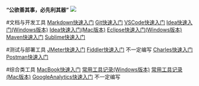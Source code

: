 **“公欲善其事，必先利其器”**
![](http://images2017.cnblogs.com/blog/636325/201708/636325-20170807183001143-1685801659.png)

#文档与开发工具
[Markdown快速入门](http://www.cnblogs.com/wanliwang01/p/markdown_fast.html)
[Git快速入门](http://www.cnblogs.com/wanliwang01/p/git_fast.html)
[VSCode快速入门](http://www.cnblogs.com/wanliwang01/p/vscode_fast.html)
[Idea快速入门(Windows版本)](http://www.cnblogs.com/wanliwang01/p/idea_fast_windows.html)
[Idea快速入门(Mac版本)](http://www.cnblogs.com/wanliwang01/p/idea_fast_mac.html)
[Eclipse快速入门(Windows版本)](http://www.cnblogs.com/wanliwang01/p/eclipse_fast_windows.html)
[Maven快速入门](http://www.cnblogs.com/wanliwang01/p/maven_fast.html)
[Sublime快速入门](http://www.cnblogs.com/wanliwang01/p/sublime_fast.html)

#测试与部署工具
[JMeter快速入门](http://www.cnblogs.com/wanliwang01/p/jmeter_fast.html)
[Fiddler快速入门](http://www.cnblogs.com/wanliwang01/p/fiddler_fast.html)  不一定编写
[Charles快速入门](http://www.cnblogs.com/wanliwang01/p/charles_fast.html)
[Postman快速入门](http://www.cnblogs.com/wanliwang01/p/postman_fast.html)

#综合类工具
[MacBook快速入门](http://www.cnblogs.com/wanliwang01/p/macbook_fast.html)
[常用工具记录(Windows版本)](http://www.cnblogs.com/wanliwang01/p/tool_fast_windows.html)
[常用工具记录(Mac版本)](http://www.cnblogs.com/wanliwang01/p/tool_fast_mac.html)
[GoogleAnalytics快速入门](http://www.cnblogs.com/wanliwang01/p/googleanalytics_fast_mac.html)  不一定编写